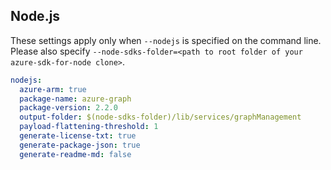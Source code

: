 ## Node.js

These settings apply only when `--nodejs` is specified on the command line.
Please also specify `--node-sdks-folder=<path to root folder of your azure-sdk-for-node clone>`.

``` yaml $(nodejs)
nodejs:
  azure-arm: true
  package-name: azure-graph
  package-version: 2.2.0
  output-folder: $(node-sdks-folder)/lib/services/graphManagement
  payload-flattening-threshold: 1
  generate-license-txt: true
  generate-package-json: true
  generate-readme-md: false
```
